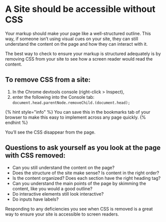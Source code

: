 # A Site should be accessible without CSS

Your markup should make your page like a well-structured outline. This way, if someone isn’t using visual cues on your site, they can still understand the content on the page and how they can interact with it.

The best way to check to ensure your markup is structured adequately is by removing CSS from your site to see how a screen reader would read the content.

## To remove CSS from a site:

1. In the Chrome devtools console (right-click > Inspect),
2. enter the following into the Console tab: ```document.head.parentNode.removeChild.(document.head);```

{% hint style="info" %}
You can save this in the bookmarks tab of your browser to make this easy to implement across any page quickly.
{% endhint %}

You’ll see the CSS disappear from the page.

## Questions to ask yourself as you look at the page with CSS removed:
* Can you still understand the content on the page?
* Does the structure of the site make sense? Is content in the right order?
* Is the content organized? Does each section have the right heading tag?
* Can you understand the main points of the page by skimming the content, like you would a good outline?
* Do interactive elements still look interactive?
* Do inputs have labels?

Responding to any deficiencies you see when CSS is removed is a great way to ensure your site is accessible to screen readers.
